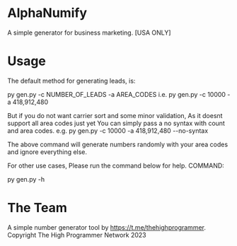 # AlphaNumify
A simple generator for business marketing. [USA ONLY]



# Usage


The default method for generating leads, is:

py gen.py -c NUMBER_OF_LEADS -a AREA_CODES i.e.
py gen.py -c 10000 -a 418,912,480


But if you do not want carrier sort and some minor validation, As it doesnt support all area codes just yet
You can simply pass a no syntax with count and area codes.
e.g.
py gen.py -c 10000 -a 418,912,480 --no-syntax

The above command will generate numbers randomly with your area codes and ignore everything else.


For other use cases, Please run the command below for help.
COMMAND:

py gen.py -h




# The Team
A simple number generator tool by https://t.me/thehighprogrammer.
Copyright The High Programmer Network 2023
